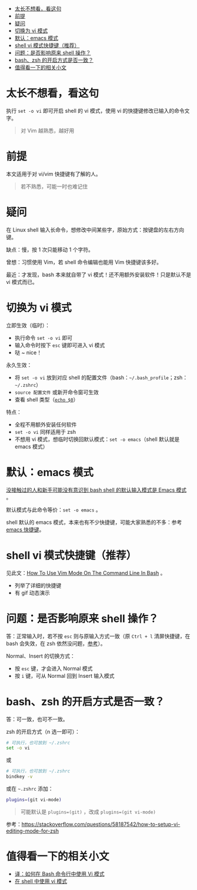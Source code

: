 <!-- START doctoc generated TOC please keep comment here to allow auto update -->
<!-- DON'T EDIT THIS SECTION, INSTEAD RE-RUN doctoc TO UPDATE -->

- [太长不想看，看这句](#%E5%A4%AA%E9%95%BF%E4%B8%8D%E6%83%B3%E7%9C%8B%E7%9C%8B%E8%BF%99%E5%8F%A5)
- [前提](#%E5%89%8D%E6%8F%90)
- [疑问](#%E7%96%91%E9%97%AE)
- [切换为 vi 模式](#%E5%88%87%E6%8D%A2%E4%B8%BA-vi-%E6%A8%A1%E5%BC%8F)
- [默认：emacs 模式](#%E9%BB%98%E8%AE%A4emacs-%E6%A8%A1%E5%BC%8F)
- [shell vi 模式快捷键（推荐）](#shell-vi-%E6%A8%A1%E5%BC%8F%E5%BF%AB%E6%8D%B7%E9%94%AE%E6%8E%A8%E8%8D%90)
- [问题：是否影响原来 shell 操作？](#%E9%97%AE%E9%A2%98%E6%98%AF%E5%90%A6%E5%BD%B1%E5%93%8D%E5%8E%9F%E6%9D%A5-shell-%E6%93%8D%E4%BD%9C)
- [bash、zsh 的开启方式是否一致？](#bashzsh-%E7%9A%84%E5%BC%80%E5%90%AF%E6%96%B9%E5%BC%8F%E6%98%AF%E5%90%A6%E4%B8%80%E8%87%B4)
- [值得看一下的相关小文](#%E5%80%BC%E5%BE%97%E7%9C%8B%E4%B8%80%E4%B8%8B%E7%9A%84%E7%9B%B8%E5%85%B3%E5%B0%8F%E6%96%87)

<!-- END doctoc generated TOC please keep comment here to allow auto update -->

# 太长不想看，看这句
执行 `set -o vi` 即可开启 shell 的 vi 模式，使用 vi 的快捷键修改已输入的命令文字。

> 对 Vim 越熟悉，越好用



# 前提
本文适用于对 vi/vim 快捷键有了解的人。

> 若不熟悉，可能一时也难记住



# 疑问
在 Linux shell 输入长命令，想修改中间某些字，原始方式：按键盘的左右方向键。

缺点：慢，按 1 次只能移动 1 个字符。

曾想：习惯使用 Vim，若 shell 命令编辑也能用 Vim 快捷键该多好。

最近：才发现，bash 本来就自带了 vi 模式！还不用额外安装软件！只是默认不是 vi 模式而已。



# 切换为 vi 模式
立即生效（临时）：

- 执行命令 `set -o vi` 即可
- 输入命令时按下 `esc` 键即可进入 vi 模式
- 哒 ~ nice！


永久生效：

- 将 `set -o vi` 放到对应 shell 的配置文件（bash：`~/.bash_profile`；zsh：`~/.zshrc`）
- `source 配置文件` 或新开命令窗可生效
- 查看 shell 类型（[`echo $0`](https://askubuntu.com/a/590902/1042664)）


特点：
- 全程不用额外安装任何软件
- `set -o vi` 同样适用于 zsh
- 不想用 vi 模式，想临时切换回默认模式：`set -o emacs`（shell 默认就是 emacs 模式）



# 默认：emacs 模式
[没接触过的人和新手可能没有意识到 bash shell 的默认输入模式是 Emacs 模式](https://linux.cn/article-8372-1.html) 。

默认模式与此命令等价：`set -o emacs` 。

shell 默认的 emacs 模式，本来也有不少快捷键，可能大家熟悉的不多：参考 [emacs 快捷键](https://www.smartfile.com/blog/bash-shortcuts-for-the-command-line-emacs/)。



# shell vi 模式快捷键（推荐）
见此文：[How To Use Vim Mode On The Command Line In Bash](https://dev.to/brandonwallace/how-to-use-vim-mode-on-the-command-line-in-bash-fnn) 。

- 列举了详细的快捷键
- 有 gif 动态演示



# 问题：是否影响原来 shell 操作？
答：正常输入时，若不按 `esc` 则与原输入方式一致（原 `Ctrl + l` 清屏快捷键，在 bash 会失效，在 zsh 依然没问题，[参考](https://unix.stackexchange.com/questions/104094/is-there-any-way-to-enable-ctrll-to-clear-screen-when-set-o-vi-is-set)）。

Normal、Insert 的切换方式：

- 按 `esc` 键，才会进入 Normal 模式
- 按 `i` 键，可从 Normal 回到 Insert 输入模式



# bash、zsh 的开启方式是否一致？
答：可一致，也可不一致。

zsh 的开启方式（n 选一即可）：

```sh
# 可执行，也可放到 ~/.zshrc
set -o vi
```

或

```sh
# 可执行，也可放到 ~/.zshrc
bindkey -v
```

或在 `~.zshrc` 添加：

```sh
plugins=(git vi-mode)
```

> 可能默认是 `plugins=(git)` ，改成 `plugins=(git vi-mode)`

参考：https://stackoverflow.com/questions/58187542/how-to-setup-vi-editing-mode-for-zsh



# 值得看一下的相关小文
- [译：如何在 Bash 命令行中使用 Vi 模式](https://github.com/vikyd/note/blob/master/bash_vi_mode.md)
- [在 shell 中使用 vi 模式](https://linux.cn/article-8372-1.html)


